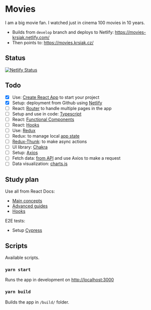 # Movies

I am a big movie fan. I watched just in cinema 100 movies in 10 years.

- Builds from `develop` branch and deploys to Netlify: <https://movies-krsiak.netlify.com/>
- Then points to: <https://movies.krsiak.cz/>

## Status

[![Netlify Status](https://api.netlify.com/api/v1/badges/ffdb97fb-1b98-4b1f-843b-f79ca6a0e1e0/deploy-status)](https://app.netlify.com/sites/movies-krsiak/deploys)

## Todo

- [x] Use: [Create React App](https://github.com/facebook/create-react-app) to start your project
- [x] Setup: deployment from Github using [Netlify]()
- [ ] React: [Router](https://github.com/ReactTraining/react-router) to handle multiple pages in the app
- [ ] Setup and use in code: [Typescript](https://www.typescriptlang.org/)
- [ ] React: [Functional Components](https://medium.com/@Zwenza/functional-vs-class-components-in-react-231e3fbd7108)
- [ ] React: [Hooks](https://reactjs.org/docs/hooks-intro.html)
- [ ] Use: [Redux](https://redux.js.org/introduction/getting-started)
- [ ] Redux: to manage local [app state](https://alligator.io/react/react-redux/)
- [ ] [Redux-Thunk](https://github.com/reduxjs/redux-thunk): to make async actions
- [ ] UI library: [Chakra](https://chakra-ui.com/getting-started)
- [ ] Setup: [Axios](https://github.com/axios/axios)
- [ ] Fetch data: [from API](https://rapidapi.com/blog/list-of-online-movie-databases/) and use Axios to make a request
- [ ] Data visualization: [charts.js](https://www.chartjs.org/)

## Study plan

Use all from React Docs: 

- [Main concepts](https://reactjs.org/docs/hello-world.html)
- [Advanced guides](https://reactjs.org/docs/accessibility.html)
- [Hooks](https://reactjs.org/docs/hooks-intro.html)

E2E tests:

- Setup [Cypress](https://docs.cypress.io/)

## Scripts

Available scripts.

### `yarn start`

Runs the app in development on [http://localhost:3000](http://localhost:3000)

### `yarn build`

Builds the app in `/build/` folder.